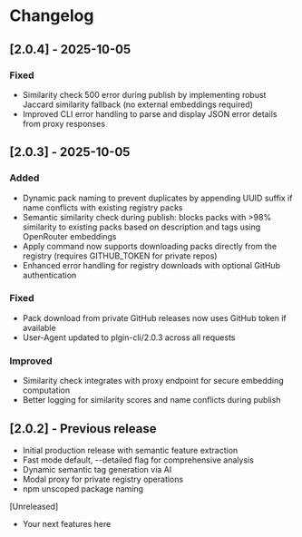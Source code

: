 # Changelog

## [2.0.4] - 2025-10-05

### Fixed
- Similarity check 500 error during publish by implementing robust Jaccard similarity fallback (no external embeddings required)
- Improved CLI error handling to parse and display JSON error details from proxy responses

## [2.0.3] - 2025-10-05

### Added
- Dynamic pack naming to prevent duplicates by appending UUID suffix if name conflicts with existing registry packs
- Semantic similarity check during publish: blocks packs with >98% similarity to existing packs based on description and tags using OpenRouter embeddings
- Apply command now supports downloading packs directly from the registry (requires GITHUB_TOKEN for private repos)
- Enhanced error handling for registry downloads with optional GitHub authentication

### Fixed
- Pack download from private GitHub releases now uses GitHub token if available
- User-Agent updated to plgin-cli/2.0.3 across all requests

### Improved
- Similarity check integrates with proxy endpoint for secure embedding computation
- Better logging for similarity scores and name conflicts during publish

## [2.0.2] - Previous release
- Initial production release with semantic feature extraction
- Fast mode default, --detailed flag for comprehensive analysis
- Dynamic semantic tag generation via AI
- Modal proxy for private registry operations
- npm unscoped package naming

[Unreleased]
- Your next features here